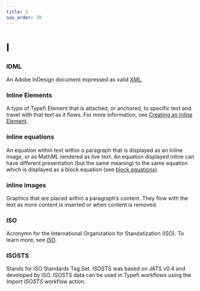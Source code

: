 ```yaml
---
title: I
nav_order: 10
---
```


# I

### IDML
An Adobe InDesign document expressed as valid [XML](/x.html#xml).

### Inline Elements
A type of Typefi Element that is attached, or anchored, to specific text and travel with that text as it flows. For more information, see [Creating an Inline Element](https://help.typefi.com/hc/en-us/articles/360002109216).

### inline equations
An equation within text within a paragraph that is displayed as an inline image, or as MathML rendered as live text. An equation displayed inline can have different presentation (but the same meaning) to the same equation which is displayed as a block equation (see [block equations](/b.html#block-equations)).

### inline images
Graphics that are placed within a paragraph’s content. They flow with the text as more content is inserted or when content is removed.

### ISO
Acronymn for the International Organization for Standatization (ISO). To learn more, see [ISO](https://www.iso.org/home.html).

### ISOSTS
Stands for ISO Standards Tag Set. ISOSTS was based on JATS v0.4 and developed by ISO. ISOSTS data can be used in Typefi workflows using the _Import ISOSTS_ workflow action.
